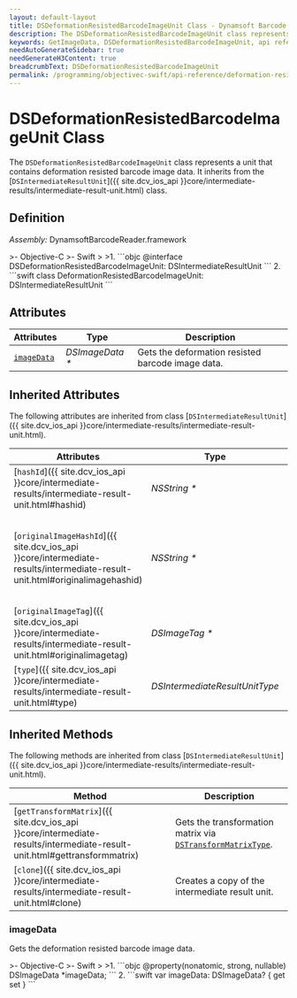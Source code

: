 ```yaml
---
layout: default-layout
title: DSDeformationResistedBarcodeImageUnit Class - Dynamsoft Barcode Reader iOS Edition
description: The DSDeformationResistedBarcodeImageUnit class represents a unit that contains deformation resisted barcode image data. It inherits from the DSIntermediateResultUnit class.
keywords: GetImageData, DSDeformationResistedBarcodeImageUnit, api reference
needAutoGenerateSidebar: true
needGenerateH3Content: true
breadcrumbText: DSDeformationResistedBarcodeImageUnit
permalink: /programming/objectivec-swift/api-reference/deformation-resisted-barcode-image-unit-v10.0.21.html
---
```


# DSDeformationResistedBarcodeImageUnit Class

The `DSDeformationResistedBarcodeImageUnit` class represents a unit that contains deformation resisted barcode image data. It inherits from the [`DSIntermediateResultUnit`]({{ site.dcv_ios_api }}core/intermediate-results/intermediate-result-unit.html) class.

## Definition

*Assembly:* DynamsoftBarcodeReader.framework

<div class="sample-code-prefix"></div>
>- Objective-C
>- Swift
>
>1. 
```objc
@interface DSDeformationResistedBarcodeImageUnit: DSIntermediateResultUnit
```
2. 
```swift
class DeformationResistedBarcodeImageUnit: DSIntermediateResultUnit
```

## Attributes

| Attributes    | Type | Description |
| ------------- | ---- | ----------- |
| [`imageData`](#imagedata) | *DSImageData \** | Gets the deformation resisted barcode image data. |

## Inherited Attributes

The following attributes are inherited from class [`DSIntermediateResultUnit`]({{ site.dcv_ios_api }}core/intermediate-results/intermediate-result-unit.html).

| Attributes | Type | Description |
| ---------- | ---- | ----------- |
| [`hashId`]({{ site.dcv_ios_api }}core/intermediate-results/intermediate-result-unit.html#hashid) | *NSString \** | The hash ID of the unit. |
| [`originalImageHashId`]({{ site.dcv_ios_api }}core/intermediate-results/intermediate-result-unit.html#originalimagehashid) | *NSString \** | The hash ID of the original image. You can use this ID to get the original image via [`DSIntermediateResultManager`]({{ site.dcv_ios_api }}core/intermediate-results/intermediate-result-manager.html) class. |
| [`originalImageTag`]({{ site.dcv_ios_api }}core/intermediate-results/intermediate-result-unit.html#originalimagetag) | *DSImageTag \** | The image tag of the original image. |
| [`type`]({{ site.dcv_ios_api }}core/intermediate-results/intermediate-result-unit.html#type) | *DSIntermediateResultUnitType* | The type of the intermediate result unit. |

## Inherited Methods

The following methods are inherited from class [`DSIntermediateResultUnit`]({{ site.dcv_ios_api }}core/intermediate-results/intermediate-result-unit.html).

| Method | Description |
|------- |-------------|
| [`getTransformMatrix`]({{ site.dcv_ios_api }}core/intermediate-results/intermediate-result-unit.html#gettransformmatrix) | Gets the transformation matrix via [`DSTransformMatrixType`]({{site.dcv_enumerations}}core/transform-matrix-type.html). |
| [`clone`]({{ site.dcv_ios_api }}core/intermediate-results/intermediate-result-unit.html#clone) | Creates a copy of the intermediate result unit. |

### imageData

Gets the deformation resisted barcode image data.

<div class="sample-code-prefix"></div>
>- Objective-C
>- Swift
>
>1. 
```objc
@property(nonatomic, strong, nullable) DSImageData *imageData;
```
2. 
```swift
var imageData: DSImageData? { get set }
```

